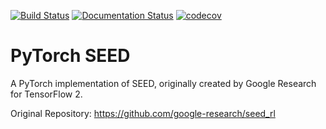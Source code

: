 [![Build Status](https://travis-ci.com/mjanschek/pytorch_seed_rl.svg?token=YDiKaMKpyKq9G4pP8FsY&branch=develop)](https://travis-ci.com/mjanschek/pytorch_seed_rl) 
[![Documentation Status](https://readthedocs.org/projects/pytorch-seed-rl/badge/?version=latest)](https://pytorch-seed-rl.readthedocs.io/)
[![codecov](https://codecov.io/gh/mjanschek/pytorch_seed_rl/branch/develop/graph/badge.svg)](https://codecov.io/gh/mjanschek/pytorch_seed_rl)

# PyTorch SEED
A PyTorch implementation of SEED, originally created by Google Research for TensorFlow 2.

Original Repository: https://github.com/google-research/seed_rl
